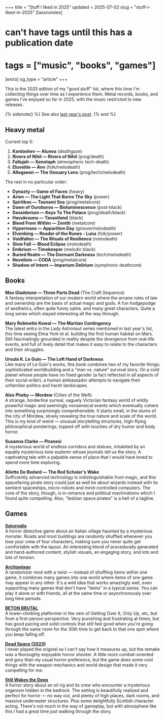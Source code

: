 +++
title = "Stuff I liked in 2025"
updated = 2025-07-02
slug = "stuff-i-liked-in-2025"
[taxonomies]
# can't have tags until this has a publication date
# tags = ["music", "books", "games"]
[extra]
og_type = "article"
+++

This is the 2025 edition of my "good stuff" list,
where this time I'm collecting things over time as I experience them.
Metal records, books, and games I've enjoyed so far in 2025,
with the music restricted to new releases.

<!-- more -->

{% sidenote() %}
See also [last year's post](/blog/2024/stuff-i-liked-in-2024/).
{% end %}

## Heavy metal

Current top 5:
1. **Kardashev — Alunea** (deathgaze)
2. **Rivers of Nihil — Rivers of Nihil** (prog/death)
3. **Fallujah — Xenotaph** (atmospheric tech-death)
4. **Eluveitie — Ànv** (folk/melodeath)
5. **Allegaeon — The Ossuary Lens** (prog/tech/melodeath)

The rest in no particular order:

- **Dynazty — Game of Faces** (heavy)
- **Arion — The Light That Burns The Sky** (power)
- **Spiritbox — Tsunami Sea** (prog/metalcore)
- **Dawn of Ouroboros — Bioluminescence** (post-black)
- **Dessiderium — Keys To The Palace** (prog/death/black)
- **Havukruunu — Tavastland** (black)
- **Bleed From Within — Zenith** (metalcore)
- **Hypermass — Apparition Day** (groove/melodeath)
- **Elvenking — Reader of the Runes - Luna** (folk/power)
- **Voidfallen — The Rituals of Resilience** (melodeath)
- **Slow Fall — Blood Eclipse** (melodeath)
- **Embrium — Timekeeper** (melodic black)
- **Buried Realm — The Dormant Darkness** (tech/melodeath)
- **Novelists — CODA** (prog/metalcore)
- **Shadow of Intent — Imperium Delirium** (symphonic deathcore)


## Books

**Max Gladstone — Three Parts Dead** (The Craft Sequence)<br/>
A fantasy interpretation of our modern world
where the arcane rules of law and ownership
are the basis of actual magic and gods.
A fun hodgepodge of aesthetics, often quite funny satire,
and many great characters.
Quite a long series which stayed interesting all the way through.

**Mary Robinette Kowal — The Martian Contingency**<br/>
The latest entry in the Lady Astronaut series mentioned in last year's list,
this time seeing Elma York et al. building the first human habitat on Mars.
Still fascinatingly grounded in reality
despite the divergence from real-life events,
and full of lively detail that makes it easy to relate to the characters
and their struggles.

**Ursula K. Le Guin — The Left Hand of Darkness**<br/>
Like many of Le Guin's works, this book combines two of my favorite things:
sophisticated worldbuilding and a "man vs. nature" survival story.
On a cold planet whose people have no fixed gender
(a fact reflected in all aspects of their social order),
a human ambassador attempts to navigate their unfamiliar politics
and harsh landscapes.

**Alex Pheby — Mordew** (Cities of the Weft)<br/>
A strange, borderline surreal, vaguely Victorian fantasy world
of wildly powerful magic and seemingly nonsensical events
which eventually cohere into something surprisingly comprehensible.
It starts small, in the slums of the city of Mordew,
slowly revealing the true nature and scale of the world.
This is my kind of weird — unusual storytelling structures,
high-flying philosophical ponderings,
topped off with touches of dry humor and body horror.

**Susanna Clarke — Piranesi**<br/>
A mysterious world of endless corridors and statues,
inhabited by an equally mysterious lone explorer
whose journals tell us the story.
A captivating tale with a palpable sense of place
that I would have loved to spend more time exploring.

**Aliette De Bodard — The Red Scholar's Wake**<br/>
Sufficiently advanced technology is indistinguishable from magic,
and this spacefaring pirate story could just as well be about wizards instead
with its sentient spaceships, micro-robots and mind-controlled computers.
The core of the story, though, is in romance and political machinations
which I found quite compelling.
Also, "lesbian space pirates" is a hell of a tagline.


## Games

**[Saturnalia]**<br/>
A horror detective game about an Italian village haunted by a mysterious monster.
Roads and most buildings are randomly shuffled
whenever you lose your crew of four characters,
making sure you never quite get comfortable with the layout.
An interesting blend of procedurally generated and hand-authored content,
stylish visuals, an engaging story, and lots and lots of tension.

**[Archipelago]**<br/>
A randomizer mod with a twist —
instead of shuffling items within one game,
it combines many games into one world
where items of one game may appear in any other.
It's a wild idea that works amazingly well,
even supporting many games that don't have "items" in a typical sense.
You can play it alone or with friends,
all at the same time or asynchronously over long time periods.

**[BETON BRUTAL]**<br/>
A tower-climbing platformer in the vein of Getting Over It, Only Up, etc,
but from a first-person perspective.
Very punishing and frustrating at times,
but has good pacing and solid controls
that still feel good when you're going through the same room for the 30th time
to get back to that one spot where you keep falling off.

**[Dead Space (2023)]**<br/>
I never played the original so I can't say how it measures up,
but the remake was a thoroughly enjoyable horror shooter.
A little more combat-oriented and gory than my usual horror preference,
but the game does some cool things with the weapon mechanics
and world design that made it very compelling for me.

**[Still Wakes the Deep]**<br/>
A horror story about an oil rig and its crew
who encounter a mysterious organism hidden in the bedrock.
The setting is beautifully realized and perfect for horror —
no way out, and plenty of high places, dark rooms, and massive underwater structures.
Plus some delightfully Scottish character acting.
There's not much in the way of gameplay,
but with atmosphere like this I had a great time just walking through the story.


[saturnalia]: https://store.steampowered.com/app/916350/Saturnalia/
[archipelago]: https://archipelago.gg/
[beton brutal]: https://store.steampowered.com/app/2330500/BETON_BRUTAL/
[dead space (2023)]: https://store.steampowered.com/app/1693980/Dead_Space/
[still wakes the deep]: https://store.steampowered.com/app/1622910/Still_Wakes_the_Deep/
